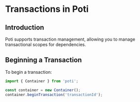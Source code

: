 # Transactions in Poti

## Introduction

Poti supports transaction management, allowing you to manage transactional scopes for dependencies.

## Beginning a Transaction

To begin a transaction:

```typescript
import { Container } from 'poti';

const container = new Container();
container.beginTransaction('transactionId');